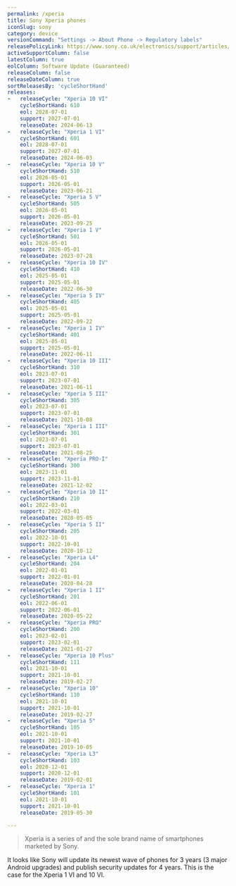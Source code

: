 ```yaml
---
permalink: /xperia
title: Sony Xperia phones
iconSlug: sony
category: device
versionCommand: "Settings -> About Phone -> Regulatory labels"
releasePolicyLink: https://www.sony.co.uk/electronics/support/articles/SX243901
activeSupportColumn: false
latestColumn: true
eolColumn: Software Update (Guaranteed)
releaseColumn: false
releaseDateColumn: true
sortReleasesBy: 'cycleShortHand'
releases:
-   releaseCycle: "Xperia 10 VI"
    cycleShortHand: 610
    eol: 2028-07-01
    support: 2027-07-01
    releaseDate: 2024-06-13
-   releaseCycle: "Xperia 1 VI"
    cycleShortHand: 601
    eol: 2028-07-01
    support: 2027-07-01
    releaseDate: 2024-06-03
-   releaseCycle: "Xperia 10 V"
    cycleShortHand: 510
    eol: 2026-05-01
    support: 2026-05-01
    releaseDate: 2023-06-21
-   releaseCycle: "Xperia 5 V"
    cycleShortHand: 505
    eol: 2026-05-01
    support: 2026-05-01
    releaseDate: 2023-09-25
-   releaseCycle: "Xperia 1 V"
    cycleShortHand: 501
    eol: 2026-05-01
    support: 2026-05-01
    releaseDate: 2023-07-28
-   releaseCycle: "Xperia 10 IV"
    cycleShortHand: 410
    eol: 2025-05-01
    support: 2025-05-01
    releaseDate: 2022-06-30
-   releaseCycle: "Xperia 5 IV"
    cycleShortHand: 405
    eol: 2025-05-01
    support: 2025-05-01
    releaseDate: 2022-09-22
-   releaseCycle: "Xperia 1 IV"
    cycleShortHand: 401
    eol: 2025-05-01
    support: 2025-05-01
    releaseDate: 2022-06-11
-   releaseCycle: "Xperia 10 III"
    cycleShortHand: 310
    eol: 2023-07-01
    support: 2023-07-01
    releaseDate: 2021-06-11
-   releaseCycle: "Xperia 5 III"
    cycleShortHand: 305
    eol: 2023-07-01
    support: 2023-07-01
    releaseDate: 2021-10-08
-   releaseCycle: "Xperia 1 III"
    cycleShortHand: 301
    eol: 2023-07-01
    support: 2023-07-01
    releaseDate: 2021-08-25
-   releaseCycle: "Xperia PRO-I"
    cycleShortHand: 300
    eol: 2023-11-01
    support: 2023-11-01
    releaseDate: 2021-12-02
-   releaseCycle: "Xperia 10 II"
    cycleShortHand: 210
    eol: 2022-03-01
    support: 2022-03-01
    releaseDate: 2020-05-05
-   releaseCycle: "Xperia 5 II"
    cycleShortHand: 205
    eol: 2022-10-01
    support: 2022-10-01
    releaseDate: 2020-10-12
-   releaseCycle: "Xperia L4"
    cycleShortHand: 204
    eol: 2022-01-01
    support: 2022-01-01
    releaseDate: 2020-04-28
-   releaseCycle: "Xperia 1 II"
    cycleShortHand: 201
    eol: 2022-06-01
    support: 2022-06-01
    releaseDate: 2020-05-22
-   releaseCycle: "Xperia PRO"
    cycleShortHand: 200
    eol: 2023-02-01
    support: 2023-02-01
    releaseDate: 2021-01-27
-   releaseCycle: "Xperia 10 Plus"
    cycleShortHand: 111
    eol: 2021-10-01
    support: 2021-10-01
    releaseDate: 2019-02-27
-   releaseCycle: "Xperia 10"
    cycleShortHand: 110
    eol: 2021-10-01
    support: 2021-10-01
    releaseDate: 2019-02-27
-   releaseCycle: "Xperia 5"
    cycleShortHand: 105
    eol: 2021-10-01
    support: 2021-10-01
    releaseDate: 2019-10-05
-   releaseCycle: "Xperia L3"
    cycleShortHand: 103
    eol: 2020-12-01
    support: 2020-12-01
    releaseDate: 2019-02-01
-   releaseCycle: "Xperia 1"
    cycleShortHand: 101
    eol: 2021-10-01
    support: 2021-10-01
    releaseDate: 2019-05-30

---
```


> Xperia is a series of and the sole brand name of smartphones marketed by Sony.

It looks like Sony will update its newest wave of phones for 3 years (3 major Android upgrades) and publish security updates for 4 years. This is the case for the Xperia 1 VI and 10 VI.
